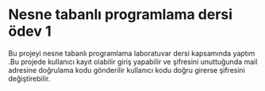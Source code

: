 
# Nesne tabanlı programlama dersi ödev 1

Bu projeyi nesne tabanlı programlama laboratuvar dersi kapsamında yaptım .Bu projede kullanıcı kayıt olabilir giriş yapabilir ve şifresini unuttuğunda mail adresine doğrulama kodu gönderilir 
kullanıcı kodu doğru girerse şifresini değiştirebilir.





